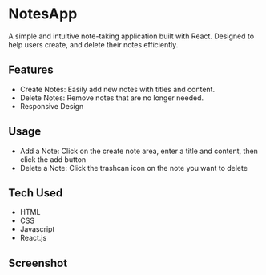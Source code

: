 <h1>NotesApp</h1>

<p>A simple and intuitive note-taking application built with React. Designed to help users create, and delete their notes efficiently.</p>

<h2>Features</h2>
  <ul>
    <li>Create Notes: Easily add new notes with titles and content.</li>
    <li>Delete Notes: Remove notes that are no longer needed.</li>
    <li>Responsive Design</li>
  </ul>

<h2>Usage</h2>
  <ul>
    <li>Add a Note: Click on the create note area, enter a title and content, then click the add button</li>
    <li>Delete a Note: Click the trashcan icon on the note you want to delete</li>
  </ul>

<h2>Tech Used</h2>
  <ul>
    <li>HTML</li>
    <li>CSS</li>
    <li>Javascript</li>
    <li>React.js</li>
  </ul>


<h2>Screenshot</h2>
<img src-"https://github.com/patricktrahan/NotesApp/blob/main/media/NotesAppScreenshot001.jpg"/>
